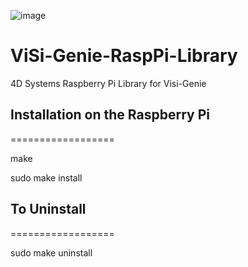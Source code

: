 ![image](http://www.4dsystems.com.au/imagenes/header.png)

ViSi-Genie-RaspPi-Library
====================

4D Systems Raspberry Pi Library for Visi-Genie


## Installation on the Raspberry Pi
==================

  make

  sudo make install

## To Uninstall
==================

  sudo make uninstall
